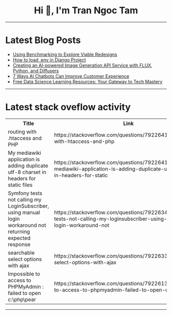 <h1 align="center">Hi 👋, I'm Tran Ngoc Tam</h1>

---

# Latest Blog Posts 
<!-- BLOG-POST-LIST:START -->
- [Using Benchmarking to Explore Viable Redesigns](https://dev.to/moh_moh701/using-benchmarking-to-explore-viable-redesigns-203b)
- [How to load .env in Django Project](https://dev.to/pcmagas/how-to-load-env-in-django-project-4c9d)
- [Creating an AI-powered Image Generation API Service with FLUX, Python, and Diffusers](https://dev.to/aiandml/creating-an-ai-powered-image-generation-api-service-with-flux-python-and-diffusers-2m3h)
- [7 Ways AI Chatbots Can Improve Customer Experience](https://dev.to/someshtech/7-ways-ai-chatbots-can-improve-customer-experience-4gi5)
- [Free Data Science Learning Resources: Your Gateway to Tech Mastery](https://dev.to/getvm/free-data-science-learning-resources-your-gateway-to-tech-mastery-2mha)
<!-- BLOG-POST-LIST:END -->

---

# Latest stack oveflow activity
<table>
  <tr><th>Title</th><th>Link</th></tr>
  <!-- STACKOVERFLOW:START --><tr><td>routing with .htaccess and PHP</td><td>https://stackoverflow.com/questions/79226417/routing-with-htaccess-and-php</td></tr><tr><td>My mediawiki application is adding duplicate utf-8 charset in headers for static files</td><td>https://stackoverflow.com/questions/79226412/my-mediawiki-application-is-adding-duplicate-utf-8-charset-in-headers-for-static</td></tr><tr><td>Symfony tests not calling my LoginSubscriber, using manual login workaround not returning expected response</td><td>https://stackoverflow.com/questions/79226346/symfony-tests-not-calling-my-loginsubscriber-using-manual-login-workaround-not</td></tr><tr><td>searchable select options with ajax</td><td>https://stackoverflow.com/questions/79226339/searchable-select-options-with-ajax</td></tr><tr><td>Impossible to access to PHPMyAdmin : failed to open c:\php\pear</td><td>https://stackoverflow.com/questions/79226135/impossible-to-access-to-phpmyadmin-failed-to-open-c-php-pear</td></tr><!-- STACKOVERFLOW:END -->
</table>

---


